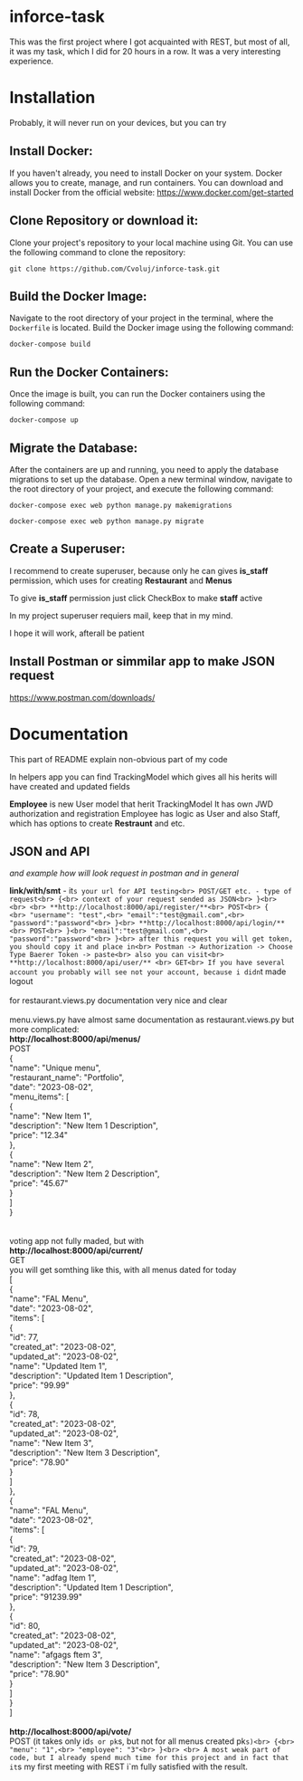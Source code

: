 # inforce-task
This was the first project where I got acquainted with REST, but most of all, it was my task, which I did for 20 hours in a row. It was a very interesting experience.
# Installation
Probably, it will never run on your devices, but you can try

## Install Docker:
If you haven't already, you need to install Docker on your system. Docker allows you to create, manage, and run containers. You can download and install Docker from the official website: 
https://www.docker.com/get-started

## Clone Repository or download it: 
Clone your project's repository to your local machine using Git. You can use the following command to clone the repository:
```
git clone https://github.com/Cvoluj/inforce-task.git
```

## Build the Docker Image:
Navigate to the root directory of your project in the terminal, where the `Dockerfile` is located. Build the Docker image using the following command:
```
docker-compose build
```

## Run the Docker Containers:
Once the image is built, you can run the Docker containers using the following command:
```
docker-compose up
```

## Migrate the Database:
After the containers are up and running, you need to apply the database migrations to set up the database. Open a new terminal window, navigate to the root directory of your project, and execute the following command:
```
docker-compose exec web python manage.py makemigrations
```
```
docker-compose exec web python manage.py migrate
```
## Create a Superuser:
I recommend to create superuser, because only he can gives **is_staff** permission, which uses for creating **Restaurant** and **Menus**

To give **is_staff** permission just click CheckBox to make **staff** active

In my project superuser requiers mail, keep that in my mind.

I hope it will work, afterall be patient

## Install Postman or simmilar app to make JSON request

https://www.postman.com/downloads/

# Documentation
This part of README explain non-obvious part of my code

In helpers app you can find TrackingModel which gives all his herits will have created and updated fields

**Employee** is new User model that herit TrackingModel
It has own JWD authorization and registration
Employee has logic as User and also Staff, which has options to create **Restraunt** and etc.

## JSON and API
_and example how will look request in postman and in general_

**link/with/smt** - it`s your url for API testing<br>
POST/GET etc. - type of request<br>
{<br>
 context of your request sended as JSON<br>
}<br>
<br>
<br>
**http://localhost:8000/api/register/**<br>
POST<br>
{   <br>
    "username": "test",<br>
    "email":"test@gmail.com",<br>
    "password":"password"<br>
}<br>
**http://localhost:8000/api/login/**<br>
POST<br>
}<br>
    "email":"test@gmail.com",<br>
    "password":"password"<br>
}<br>
after this request you will get token, you should copy it and place in<br>
Postman -> Authorization -> Choose Type Baerer Token -> paste<br>
also you can visit<br>
**http://localhost:8000/api/user/** <br>
GET<br>
If you have several account you probably will see not your account, because i didn`t made logout<br>
<br>
for restaurant.views.py documentation very nice and clear<br>
<br>
menu.views.py have almost same documentation as restaurant.views.py but more complicated: <br>
**http://localhost:8000/api/menus/** <br>
POST<br>
{<br>
    "name": "Unique menu",<br>
    "restaurant_name": "Portfolio",<br>
    "date": "2023-08-02",<br>
    "menu_items": [<br>
        {<br>
            "name": "New Item 1",<br>
            "description": "New Item 1 Description",<br>
            "price": "12.34"<br>
        },<br>
        {<br>
            "name": "New Item 2",<br>
            "description": "New Item 2 Description",<br>
            "price": "45.67"<br>
        }<br>
    ]<br>
}<br>
<br>
<br>
voting app not fully maded, but with<br>
**http://localhost:8000/api/current/** <br>
GET<br>
you will get somthing like this, with all menus dated for today<br>
[<br>
    {<br>
        "name": "FAL Menu",<br>
        "date": "2023-08-02",<br>
        "items": [<br>
            {<br>
                "id": 77,<br>
                "created_at": "2023-08-02",<br>
                "updated_at": "2023-08-02",<br>
                "name": "Updated Item 1",<br>
                "description": "Updated Item 1 Description",<br>
                "price": "99.99"<br>
            },<br>
            {<br>
                "id": 78,<br>
                "created_at": "2023-08-02",<br>
                "updated_at": "2023-08-02",<br>
                "name": "New Item 3",<br>
                "description": "New Item 3 Description",<br>
                "price": "78.90"<br>
            }<br>
        ]<br>
    },<br>
    {<br>
        "name": "FAL Menu",<br>
        "date": "2023-08-02",<br>
        "items": [<br>
            {<br>
                "id": 79,<br>
                "created_at": "2023-08-02",<br>
                "updated_at": "2023-08-02",<br>
                "name": "adfag Item 1",<br>
                "description": "Updated Item 1 Description",<br>
                "price": "91239.99"<br>
            },<br>
            {<br>
                "id": 80,<br>
                "created_at": "2023-08-02",<br>
                "updated_at": "2023-08-02",<br>
                "name": "afgags ftem 3",<br>
                "description": "New Item 3 Description",<br>
                "price": "78.90"<br>
            }<br>
        ]<br>
    }<br>
]<br>
<br>
**http://localhost:8000/api/vote/** <br>
POST (it takes only id`s or pk`s, but not for all menus created pk`s)<br>
{<br>
    "menu": "1",<br>
    "employee": "3"<br>
}<br>
<br>
A most weak part of code, but I already spend much time for this project and in fact that it`s my first meeting with REST i`m fully satisfied with the result.


